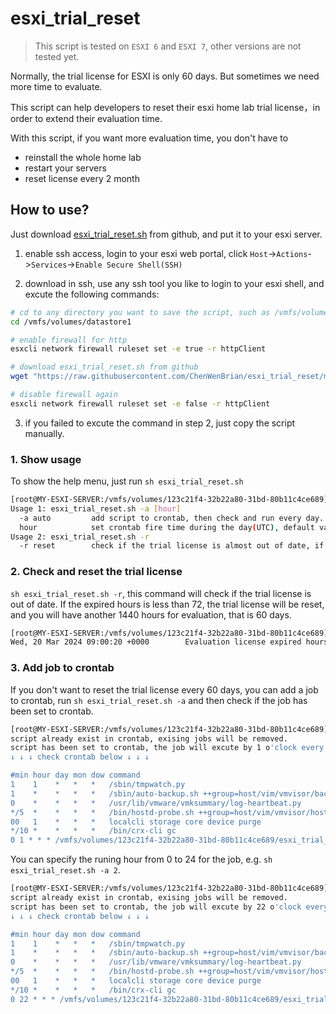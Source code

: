 # esxi_trial_reset

> This script is tested on `ESXI 6` and `ESXI 7`, other versions are not tested yet. 

Normally, the trial license for ESXI is only 60 days. But sometimes we need more time to evaluate.

This script can help developers to reset their esxi home lab trial license，in order to extend their evaluation time.

With this script, if you want more evaluation time, you don't have to
- reinstall the whole home lab
- restart your servers
- reset license every 2 month

## How to use?

Just download [esxi_trial_reset.sh](https://raw.githubusercontent.com/ChenWenBrian/esxi_trial_reset/main/esxi_trial_reset.sh) from github, and put it to your esxi server.

1. enable ssh access, login to your esxi web portal, click `Host`->`Actions`->`Services`->`Enable Secure Shell(SSH)`

2. download in ssh, use any ssh tool you like to login to your esxi shell, and excute the following commands:

```bash
# cd to any directory you want to save the script, such as /vmfs/volumes/datastore1
cd /vmfs/volumes/datastore1

# enable firewall for http
esxcli network firewall ruleset set -e true -r httpClient

# download esxi_trial_reset.sh from github
wget "https://raw.githubusercontent.com/ChenWenBrian/esxi_trial_reset/main/esxi_trial_reset.sh"  --no-check-certificate

# disable firewall again
esxcli network firewall ruleset set -e false -r httpClient
```

3. if you failed to excute the command in step 2, just copy the script manually.

### 1. Show usage

To show the help menu, just run `sh esxi_trial_reset.sh`

```bash
[root@MY-ESXI-SERVER:/vmfs/volumes/123c21f4-32b22a80-31bd-80b11c4ce689] sh esxi_trial_reset.sh
Usage 1: esxi_trial_reset.sh -a [hour]
  -a auto         add script to crontab, then check and run every day.
  hour            set crontab fire time during the day(UTC), default value is 1.
Usage 2: esxi_trial_reset.sh -r
  -r reset        check if the trial license is almost out of date, if yes, reset the trial license.

```

### 2. Check and reset the trial license

`sh esxi_trial_reset.sh -r`, this command will check if the trial license is out of date. If the expired hours is less than 72, the trial license will be reset, and you will have another 1440 hours for evaluation, that is 60 days.

```bash
[root@MY-ESXI-SERVER:/vmfs/volumes/123c21f4-32b22a80-31bd-80b11c4ce689] sh esxi_trial_reset.sh -r
Wed, 20 Mar 2024 09:00:20 +0000        Evaluation license expired hours is  1440, skip.

```


### 3. Add job to crontab

If you don't want to reset the trial license every 60 days, you can add a job to crontab, run `sh esxi_trial_reset.sh -a` and then check if the job has been set to crontab.

```bash
[root@MY-ESXI-SERVER:/vmfs/volumes/123c21f4-32b22a80-31bd-80b11c4ce689] sh esxi_trial_reset.sh -a
script already exist in crontab, exising jobs will be removed.
script has been set to crontab, the job will excute by 1 o'clock every day(UTC).
↓ ↓ ↓ check crontab below ↓ ↓ ↓

#min hour day mon dow command
1    1    *   *   *   /sbin/tmpwatch.py
1    *    *   *   *   /sbin/auto-backup.sh ++group=host/vim/vmvisor/backup.sh
0    *    *   *   *   /usr/lib/vmware/vmksummary/log-heartbeat.py
*/5  *    *   *   *   /bin/hostd-probe.sh ++group=host/vim/vmvisor/hostd-probe/stats/sh
00   1    *   *   *   localcli storage core device purge
*/10 *    *   *   *   /bin/crx-cli gc
0 1 * * * /vmfs/volumes/123c21f4-32b22a80-31bd-80b11c4ce689/esxi_trial_reset.sh -r >> /vmfs/volumes/123c21f4-32b22a80-31bd-80b11c4ce689/esxi_trial_reset.sh.log

```

You can specify the runing hour from 0 to 24 for the job, e.g. `sh esxi_trial_reset.sh -a 2`.

```bash
[root@MY-ESXI-SERVER:/vmfs/volumes/123c21f4-32b22a80-31bd-80b11c4ce689] sh esxi_trial_reset.sh -a 22
script already exist in crontab, exising jobs will be removed.
script has been set to crontab, the job will excute by 22 o'clock every day(UTC).
↓ ↓ ↓ check crontab below ↓ ↓ ↓

#min hour day mon dow command
1    1    *   *   *   /sbin/tmpwatch.py
1    *    *   *   *   /sbin/auto-backup.sh ++group=host/vim/vmvisor/backup.sh
0    *    *   *   *   /usr/lib/vmware/vmksummary/log-heartbeat.py
*/5  *    *   *   *   /bin/hostd-probe.sh ++group=host/vim/vmvisor/hostd-probe/stats/sh
00   1    *   *   *   localcli storage core device purge
*/10 *    *   *   *   /bin/crx-cli gc
0 22 * * * /vmfs/volumes/123c21f4-32b22a80-31bd-80b11c4ce689/esxi_trial_reset.sh -r >> /vmfs/volumes/123c21f4-32b22a80-31bd-80b11c4ce689/esxi_trial_reset.sh.log

```